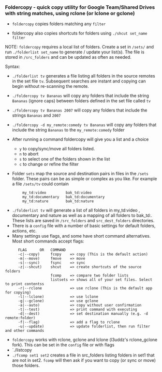 ### Foldercopy - quick copy utility for Google Team/Shared Drives with string matches, using rclone (or lclone or gclone)

  - `foldercopy` copies folders matching any `filter`

  - foldercopy also copies shortcuts for folders using `./shcut set_name filter`

NOTE: `foldercopy` requires a local list of folders. Create a set in `/sets/` and run `./folderlist set_name` to generate / update your list(s). The file is stored in `/src_folders` and can be updated as often as needed.


Syntax: 
  - `./folderlist tv` generates a file listing all folders in the source remotes in the set file `tv`. Subsequent searches are instant and copying can begin without re-scanning the remote.
  - `./foldercopy tv Bananas` will copy any folders that include the string `Bananas` (ignore caps) between folders defined in the set file called `tv`
  - `./foldercopy tv Bananas 2007` will copy any folders that include the strings `Bananas` and `2007`
  - `./foldercopy -d my_remote:comedy tv Bananas` will copy any folders that include the string `Bananas` to the `my_remote:comedy` folder
  - After running a command foldercopy will give you a list and a choice
    - `y` to copy/sync/move all folders listed.
    - `n` to abort
    - `s` to select one of the folders shown in the list
    - `c` to change or refine the filter 

  - Folder `sets` map the source and destination pairs in files in the `/sets` folder. These pairs can be as simple or complex as you like. For example a file `/sets/tv` could contain
```
        my_td:video         bak_td:video
        my_td:documentary   bak_td:documentary
        my_td:nature        bak_td:nature
```
  - `./folderlist tv` will generate a list of all folders in my_td:video , documentary and nature as well as a mapping of all folders to bak_td:. These lists are saved in `/src_folders` and `src_dest_folders` directories.
  - There is a `config` file with a number of basic settings for default folders, actions, etc.
  - Many settings use flags, and some have short command alternatives. Most short commands accept flags:
```
      FLAG      OR   COMMAND
      -c|--copy)     fcopy    => copy (This is the default action)
      -m|--move)     fmove    => move
      -s|--sync)     fsync    => sync
      -z|--shcut)    shcut    => create shortcuts of the source folders
                     fcomp    => compare two folder lists
                     listsets => shows all of your set files. Select to print contentss
      -r|--rclone             => use rclone (This is the default app for copying)
      -l|--lclone)            => use lclone
      -g|--gclone)            => use gclone
      -a|--auto)              => copy without user confirmation    
      -t|--test)              => print command with executing
      -d|--dest)              => set destination manually (e.g. -d remote:folder)
      -f|--flag)              => add a flag to rclone
      -u|--update)            => update folderlist, then run filter and other commands
```
  - `foldercopy` works with rclone, gclone and lclone (l3uddz's rclone_gclone fork). This can be set in the `config` file or with flags
  - `./listcopy 
  - `./fcomp set1 set2` creates a file in src_folders listing folders in set1 that are not in set2. `fcomp` will then ask if you want to copy (or sync or move) those folders.
